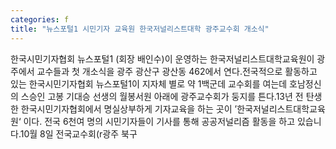```yaml
---
categories: f
title: "뉴스포털1 시민기자 교육원 한국저널리스트대학 광주교수회 개소식"
---
```

한국시민기자협회 뉴스포털1 (회장 배인수)이 운영하는 한국저널리스트대학교육원이 광주에서 교수들과 첫 개소식을 광주 광산구 광산동 462에서 연다.전국적으로 활동하고 있는 한국시민기자협회 뉴스포털1이 지자체 별로 약 1백군데 교수회를 여는데 호남정신의 스승인 고봉 기대승 선생의 월봉서원 아래에 광주교수회가 둥지를 튼다.13년 전 탄생한 한국시민기자협회에서 명실상부하게 기자교육을 하는 곳이 ’한국저널리스트대학교육원‘ 이다. 전국 6천여 명의 시민기자들이 기사를 통해 공공저널리즘 활동을 하고 있습니다.10월 8일 전국교수회(r광주 북구